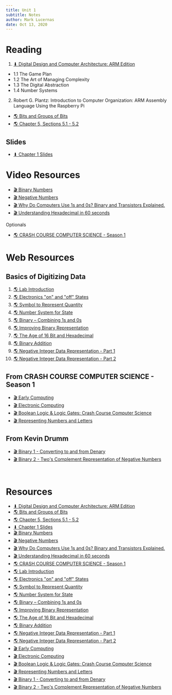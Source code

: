 ```yaml
---
title: Unit 1
subtitle: Notes
author: Mark Lucernas
date: Oct 13, 2020
---
```



# Reading

1. [⬇ Digital Design and Computer Architecture: ARM Edition](file:../../../../files/fall-2020/CISC-211/DDCAarm.pdf)

- 1.1 The Game Plan
- 1.2 The Art of Managing Complexity
- 1.3 The Digital Abstraction
- 1.4 Number Systems

2. Robert G. Plantz: Introduction to Computer Organization: ARM Assembly
   Language Using the Raspberry Pi

- [🌎 Bits and Groups of Bits](https://bob.cs.sonoma.edu/IntroCompOrg-RPi/sec-bits.html)
- [🌎 Chapter 5, Sections 5.1 - 5.2](https://bob.cs.sonoma.edu/IntroCompOrg-RPi/chp-logic.html)

## Slides

- [⬇ Chapter 1 Slides](file:../../../../files/fall-2020/CISC-211/slides/DDCAarm_Ch1.pptx)


# Video Resources

- [🎬 Binary Numbers](https://www.youtube.com/watch?v=kmYQYTqBmEU&list=PLrDd_kMiAuNmSb-CKWQqq9oBFN_KNMTaI&index=14)
- [🎬 Negative Numbers](https://www.youtube.com/watch?v=m80TRjRTn9s&list=PLrDd_kMiAuNmSb-CKWQqq9oBFN_KNMTaI&index=16)
- [🎬 Why Do Computers Use 1s and 0s? Binary and Transistors Explained.](https://www.youtube.com/watch?v=Xpk67YzOn5w)
- [🎬 Understanding Hexadecimal in 60 seconds](https://www.youtube.com/watch?v=3nl5zmeBdbI)

Optionals

- [🌎 CRASH COURSE COMPUTER SCIENCE - Season 1](https://www.pbs.org/show/crash-course-computer-science/episodes/?page=2)


# Web Resources

## Basics of Digitizing Data

1. [🌎 Lab Introduction](https://knowthecode.io/labs/basics-of-digitizing-data/episode-1)
2. [🌎 Electronics "on" and "off" States](https://knowthecode.io/labs/basics-of-digitizing-data/episode-2)
3. [🌎 Symbol to Represent Quantity](https://knowthecode.io/labs/basics-of-digitizing-data/episode-3)
4. [🌎 Number System for State](https://knowthecode.io/labs/basics-of-digitizing-data/episode-4)
5. [🌎 Binary – Combining 1s and 0s](https://knowthecode.io/labs/basics-of-digitizing-data/episode-5)
6. [🌎 Improving Binary Representation](https://knowthecode.io/labs/basics-of-digitizing-data/episode-6)
7. [🌎 The Age of 16 Bit and Hexadecimal](https://knowthecode.io/labs/basics-of-digitizing-data/episode-7)
8. [🌎 Binary Addition](https://knowthecode.io/labs/basics-of-digitizing-data/episode-8)
9. [🌎 Negative Integer Data Representation - Part 1](https://knowthecode.io/labs/basics-of-digitizing-data/episode-9)
10. [🌎 Negative Integer Data Representation - Part 2](https://knowthecode.io/labs/basics-of-digitizing-data/episode-10)

## From CRASH COURSE COMPUTER SCIENCE - Season 1

- [🎬 Early Computing](https://www.pbs.org/video/early-computing-crash-course-computer-science-1-n8djp3/)
- [🎬 Electronic Computing](https://www.pbs.org/video/electronic-computing-crash-course-computer-science-2-ornbje/)
- [🎬 Boolean Logic & Logic Gates: Crash Course Computer Science](https://www.pbs.org/video/boolean-logic-logic-gates-crash-course-computer-science-nobmpt/)
- [🎬 Representing Numbers and Letters](https://www.pbs.org/video/representing-numbers-and-letters-with-binary-crash-course-c-pgrlei/)

## From Kevin Drumm

- [🎬 Binary 1 - Converting to and from Denary](https://youtu.be/cJNm938Xwao?list=PLTd6ceoshprcpen2Jvs_JiuvWvqIAkzea)
- [🎬 Binary 2 - Two's Complement Representation of Negative Numbers](https://youtu.be/mRvcGijXI9w?list=PLTd6ceoshprcpen2Jvs_JiuvWvqIAkzea)

<br>

# Resources

- [⬇ Digital Design and Computer Architecture: ARM Edition](file:../../../../files/fall-2020/CISC-211/DDCAarm.pdf)
- [🌎 Bits and Groups of Bits](https://bob.cs.sonoma.edu/IntroCompOrg-RPi/sec-bits.html)
- [🌎 Chapter 5, Sections 5.1 - 5.2](https://bob.cs.sonoma.edu/IntroCompOrg-RPi/chp-logic.html)
- [⬇ Chapter 1 Slides](file:../../../../files/fall-2020/CISC-211/slides/DDCAarm_Ch1.pptx)
- [🎬 Binary Numbers](https://www.youtube.com/watch?v=kmYQYTqBmEU&list=PLrDd_kMiAuNmSb-CKWQqq9oBFN_KNMTaI&index=14)
- [🎬 Negative Numbers](https://www.youtube.com/watch?v=m80TRjRTn9s&list=PLrDd_kMiAuNmSb-CKWQqq9oBFN_KNMTaI&index=16)
- [🎬 Why Do Computers Use 1s and 0s? Binary and Transistors Explained.](https://www.youtube.com/watch?v=Xpk67YzOn5w)
- [🎬 Understanding Hexadecimal in 60 seconds](https://www.youtube.com/watch?v=3nl5zmeBdbI)
- [🌎 CRASH COURSE COMPUTER SCIENCE - Season 1](https://www.pbs.org/show/crash-course-computer-science/episodes/?page=2)
- [🌎 Lab Introduction](https://knowthecode.io/labs/basics-of-digitizing-data/episode-1)
- [🌎 Electronics "on" and "off" States](https://knowthecode.io/labs/basics-of-digitizing-data/episode-2)
- [🌎 Symbol to Represent Quantity](https://knowthecode.io/labs/basics-of-digitizing-data/episode-3)
- [🌎 Number System for State](https://knowthecode.io/labs/basics-of-digitizing-data/episode-4)
- [🌎 Binary – Combining 1s and 0s](https://knowthecode.io/labs/basics-of-digitizing-data/episode-5)
- [🌎 Improving Binary Representation](https://knowthecode.io/labs/basics-of-digitizing-data/episode-6)
- [🌎 The Age of 16 Bit and Hexadecimal](https://knowthecode.io/labs/basics-of-digitizing-data/episode-7)
- [🌎 Binary Addition](https://knowthecode.io/labs/basics-of-digitizing-data/episode-8)
- [🌎 Negative Integer Data Representation - Part 1](https://knowthecode.io/labs/basics-of-digitizing-data/episode-9)
- [🌎 Negative Integer Data Representation - Part 2](https://knowthecode.io/labs/basics-of-digitizing-data/episode-10)
- [🎬 Early Computing](https://www.pbs.org/video/early-computing-crash-course-computer-science-1-n8djp3/)
- [🎬 Electronic Computing](https://www.pbs.org/video/electronic-computing-crash-course-computer-science-2-ornbje/)
- [🎬 Boolean Logic & Logic Gates: Crash Course Computer Science](https://www.pbs.org/video/boolean-logic-logic-gates-crash-course-computer-science-nobmpt/)
- [🎬 Representing Numbers and Letters](https://www.pbs.org/video/representing-numbers-and-letters-with-binary-crash-course-c-pgrlei/)
- [🎬 Binary 1 - Converting to and from Denary](https://youtu.be/cJNm938Xwao?list=PLTd6ceoshprcpen2Jvs_JiuvWvqIAkzea)
- [🎬 Binary 2 - Two's Complement Representation of Negative Numbers](https://youtu.be/mRvcGijXI9w?list=PLTd6ceoshprcpen2Jvs_JiuvWvqIAkzea)

